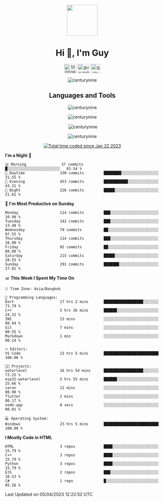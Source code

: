 
<p align="center"> <img src="https://user-images.githubusercontent.com/109062980/213915698-3e79c409-24f8-4471-a5f8-e7a842ad3a0a.gif" width="100" /> </p>
 
<h1 align="center">Hi 👋, I'm Guy</h1>
<p align="center">
<a href="https://fb.com/100006608053988" target="blank"><img align="center" src="https://raw.githubusercontent.com/rahuldkjain/github-profile-readme-generator/master/src/images/icons/Social/facebook.svg" alt="100006608053988" height="30" width="40" /></a>
<a href="https://instagram.com/guy.xvii" target="blank"><img align="center" src="https://raw.githubusercontent.com/rahuldkjain/github-profile-readme-generator/master/src/images/icons/Social/instagram.svg" alt="guy.xvii" height="30" width="40" /></a>
<a href="mailto:liwlifeix@gmail.com" target="blank"><img align="center" src="https://user-images.githubusercontent.com/109062980/226533395-e26b601f-4b8f-456f-affd-55dc944b4149.png" alt="guy.xvii" height="30" width="30" /></a>
</p>

<p align="center"> <img src="https://komarev.com/ghpvc/?username=centurynine&label=Profile%20views&color=0e75b6&style=for-the-badge" alt="centurynine" /> </p>

<h2 align="center">Languages and Tools</h3>

<!-- https://skillicons.dev/ -->
<p align="center">
<img src="https://skillicons.dev/icons?i=html,css,js,bootstrap,jquery,figma,cloudflare,nodejs,php,java,c,cs,cpp,py,dart,flutter,firebase,androidstudio,git,github,linux,docker,kubernetes,sqlite,mysql,mongodb,postman,nginx,express,arduino" alt="centurynine" /> 
</p>
 
<p align="center"><img align="center" src="https://github-readme-stats.vercel.app/api/top-langs?username=centurynine&show_icons=true&locale=en&layout=compact&theme=" alt="centurynine" /></p>

<p align="center">&nbsp;<img align="center" src="https://github-readme-stats.vercel.app/api?username=centurynine&show_icons=true&locale=en&theme=" alt="centurynine" /></p>

<p align="center"><img align="center" src="https://github-readme-streak-stats.herokuapp.com/?user=centurynine&theme=" alt="centurynine" /></p>
<p align="center">
<a href="https://wakatime.com/@9ded98d1-6308-4a11-a75a-63f31fdc4e7a"><img src="https://wakatime.com/badge/user/9ded98d1-6308-4a11-a75a-63f31fdc4e7a.svg" alt="Total time coded since Jan 22 2023" /></a>
  
<!--START_SECTION:waka-->
**I'm a Night 🦉** 

```text
🌞 Morning                37 commits          █░░░░░░░░░░░░░░░░░░░░░░░░   03.54 % 
🌆 Daytime                330 commits         ████████░░░░░░░░░░░░░░░░░   31.55 % 
🌃 Evening                453 commits         ███████████░░░░░░░░░░░░░░   43.31 % 
🌙 Night                  226 commits         █████░░░░░░░░░░░░░░░░░░░░   21.61 % 
```
📅 **I'm Most Productive on Sunday** 

```text
Monday                   114 commits         ███░░░░░░░░░░░░░░░░░░░░░░   10.90 % 
Tuesday                  141 commits         ███░░░░░░░░░░░░░░░░░░░░░░   13.48 % 
Wednesday                79 commits          ██░░░░░░░░░░░░░░░░░░░░░░░   07.55 % 
Thursday                 114 commits         ███░░░░░░░░░░░░░░░░░░░░░░   10.90 % 
Friday                   92 commits          ██░░░░░░░░░░░░░░░░░░░░░░░   08.80 % 
Saturday                 215 commits         █████░░░░░░░░░░░░░░░░░░░░   20.55 % 
Sunday                   291 commits         ███████░░░░░░░░░░░░░░░░░░   27.82 % 
```


📊 **This Week I Spent My Time On** 

```text
🕑︎ Time Zone: Asia/Bangkok

💬 Programming Languages: 
Dart                     17 hrs 2 mins       ██████████████████░░░░░░░   73.79 % 
C++                      5 hrs 36 mins       ██████░░░░░░░░░░░░░░░░░░░   24.32 % 
INI                      13 mins             ░░░░░░░░░░░░░░░░░░░░░░░░░   00.94 % 
Git                      7 mins              ░░░░░░░░░░░░░░░░░░░░░░░░░   00.55 % 
Markdown                 1 min               ░░░░░░░░░░░░░░░░░░░░░░░░░   00.14 % 

🔥 Editors: 
VS Code                  23 hrs 5 mins       █████████████████████████   100.00 % 

🐱‍💻 Projects: 
waterlevel               16 hrs 54 mins      ██████████████████░░░░░░░   73.25 % 
esp32-waterlevel         5 hrs 55 mins       ██████░░░░░░░░░░░░░░░░░░░   25.66 % 
saran                    12 mins             ░░░░░░░░░░░░░░░░░░░░░░░░░   00.90 % 
flutter                  2 mins              ░░░░░░░░░░░░░░░░░░░░░░░░░   00.17 % 
node-app                 0 secs              ░░░░░░░░░░░░░░░░░░░░░░░░░   00.01 % 

💻 Operating System: 
Windows                  23 hrs 5 mins       █████████████████████████   100.00 % 
```

**I Mostly Code in HTML** 

```text
HTML                     3 repos             ████░░░░░░░░░░░░░░░░░░░░░   15.79 % 
C++                      3 repos             ████░░░░░░░░░░░░░░░░░░░░░   15.79 % 
Python                   3 repos             ████░░░░░░░░░░░░░░░░░░░░░   15.79 % 
EJS                      2 repos             ███░░░░░░░░░░░░░░░░░░░░░░   10.53 % 
C#                       1 repo              █░░░░░░░░░░░░░░░░░░░░░░░░   05.26 % 
```




 Last Updated on 05/04/2023 12:22:52 UTC
<!--END_SECTION:waka-->
  
</p>

